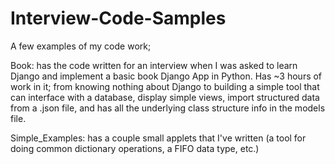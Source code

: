 Interview-Code-Samples
======================
A few examples of my code work;

Book: has the code written for an interview when I was asked to learn Django and implement a basic book Django App in Python. Has ~3 hours of work in it; from knowing nothing about Django to building a simple tool that can interface with a database, display simple views, import structured data from a .json file, and has all the underlying class structure info in the models file.

Simple_Examples: has a couple small applets that I've written (a tool for doing common dictionary operations, a FIFO data type, etc.)
